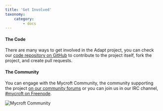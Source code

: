 ```yaml
---
title: 'Get Involved'
taxonomy:
    category:
        - docs
---
```


#### The Code

There are many ways to get involved in the Adapt project, you can check our [code repository on GitHub](https://github.com/MycroftAI/adapt) to contribute to the project itself, fork the project, and create pull requests.

#### The Community

You can engage with the Mycroft Community, the community supporting the project [on our community forums](https://community.mycroft.ai) or you can join us in our IRC channel, [#mycroft on Freenode](https://mycroft.ai/chat).

![Mycroft Community](https://mycroft.ai/wp-content/uploads/2016/01/mycroft-laptop.png)
